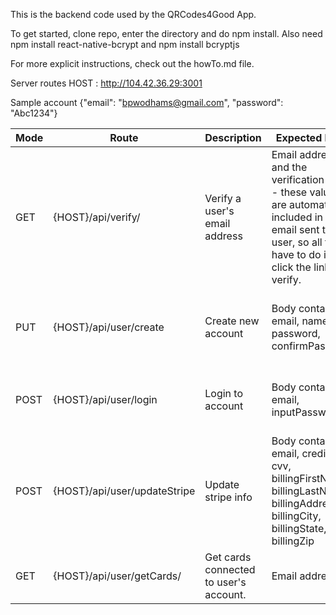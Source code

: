 This is the backend code used by the QRCodes4Good App.

To get started, clone repo, enter the directory and do npm install.
Also need npm install react-native-bcrypt  and npm install bcryptjs

For more explicit instructions, check out the howTo.md file.

Server routes
HOST : http://104.42.36.29:3001

Sample account {"email": "bpwodhams@gmail.com", "password": "Abc1234"}

| Mode | Route | Description | Expected Input | Expected Output | Sample Usage |
| ---- | ----- | ----------- | -------------- | ------------ | -------- |
| GET  |  {HOST}/api/verify/ | Verify a user's email address | Email address and the verification code - these values are automatically included in the email sent to the user, so all they have to do is click the link to verify. | JSON object {"message": "some message"} | /api/verify/:email&:code |
| PUT | {HOST}/api/user/create | Create new account | Body containing email, name, password, confirmPassword | JSON object {"message": "some message", "accountCreated": true or false} | /api/create  with request body of {"email": "random@gmail.com", "name": "Random Name", "password": "randomPassword", "confirmPassword": "randomPassword"} |
| POST | {HOST}/api/user/login | Login to account | Body containing email, inputPassword | JSON object {"message": "someMessage", "loggedIn": true or false} | /api/user/login  with request body of {"email": "random@gmail.com", "inputPassword": "randomPassword"} |
| POST | {HOST}/api/user/updateStripe | Update stripe info | Body containing email, creditCard, cvv, billingFirstName, billingLastName, billingAddress, billingCity, billingState, billingZip | JSON object of the user {_id, email, name, passwordHash, emailVerifCode, stripeData[]} | /api/user/updateStripe   with request body of {"email": "random@gmail.com", "creditCard": "123456789", "exp": "02/2019", "cvv": "123", "billingFirstName": "First", "billingLastName": "Last", "billingAddress": "123 Random Street", "billingCity": "Tucson", "billingState": "AZ", "billingZip": "12345"} |
| GET | {HOST}/api/user/getCards/ | Get cards connected to user's account. | Email address | JSON object stripData{}| /api/user/getCards/:random@gmail.com |